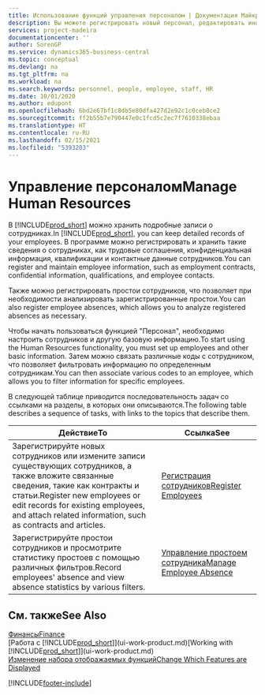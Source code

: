 ```yaml
---
title: Использование функций управления персоналом | Документация Майкрософт
description: Вы можете регистрировать новый персонал, редактировать информацию об имеющихся сотрудниках, регистрировать и анализировать их отсутствие.
services: project-madeira
documentationcenter: ''
author: SorenGP
ms.service: dynamics365-business-central
ms.topic: conceptual
ms.devlang: na
ms.tgt_pltfrm: na
ms.workload: na
ms.search.keywords: personnel, people, employee, staff, HR
ms.date: 10/01/2020
ms.author: edupont
ms.openlocfilehash: 6bd2e67bf1c8db5e80dfa427d2e92c1c0ceb0ce2
ms.sourcegitcommit: ff2b55b7e790447e0c1fcd5c2ec7f7610338ebaa
ms.translationtype: HT
ms.contentlocale: ru-RU
ms.lasthandoff: 02/15/2021
ms.locfileid: "5393203"
---
```

# <a name="manage-human-resources"></a><span data-ttu-id="45190-103">Управление персоналом</span><span class="sxs-lookup"><span data-stu-id="45190-103">Manage Human Resources</span></span>
<span data-ttu-id="45190-104">В [!INCLUDE[prod_short](includes/prod_short.md)] можно хранить подробные записи о сотрудниках.</span><span class="sxs-lookup"><span data-stu-id="45190-104">In [!INCLUDE[prod_short](includes/prod_short.md)], you can keep detailed records of your employees.</span></span> <span data-ttu-id="45190-105">В программе можно регистрировать и хранить такие сведения о сотрудниках, как трудовые соглашения, конфиденциальная информация, квалификации и контактные данные сотрудников.</span><span class="sxs-lookup"><span data-stu-id="45190-105">You can register and maintain employee information, such as employment contracts, confidential information, qualifications, and employee contacts.</span></span>

<span data-ttu-id="45190-106">Также можно регистрировать простои сотрудников, что позволяет при необходимости анализировать зарегистрированные простои.</span><span class="sxs-lookup"><span data-stu-id="45190-106">You can also register employee absences, which allows you to analyze registered absences as necessary.</span></span>

<span data-ttu-id="45190-107">Чтобы начать пользоваться функцией "Персонал", необходимо настроить сотрудников и другую базовую информацию.</span><span class="sxs-lookup"><span data-stu-id="45190-107">To start using the Human Resources functionality, you must set up employees and other basic information.</span></span> <span data-ttu-id="45190-108">Затем можно связать различные коды с сотрудником, что позволяет фильтровать информацию по определенным сотрудникам.</span><span class="sxs-lookup"><span data-stu-id="45190-108">You can then associate various codes to an employee, which allows you to filter information for specific employees.</span></span>

<span data-ttu-id="45190-109">В следующей таблице приводится последовательность задач со ссылками на разделы, в которых они описываются.</span><span class="sxs-lookup"><span data-stu-id="45190-109">The following table describes a sequence of tasks, with links to the topics that describe them.</span></span>

| <span data-ttu-id="45190-110">Действие</span><span class="sxs-lookup"><span data-stu-id="45190-110">To</span></span> | <span data-ttu-id="45190-111">Ссылка</span><span class="sxs-lookup"><span data-stu-id="45190-111">See</span></span> |
| --- | --- |
| <span data-ttu-id="45190-112">Зарегистрируйте новых сотрудников или измените записи существующих сотрудников, а также вложите связанные сведения, такие как контракты и статьи.</span><span class="sxs-lookup"><span data-stu-id="45190-112">Register new employees or edit records for existing employees, and attach related information, such as contracts and articles.</span></span> |[<span data-ttu-id="45190-113">Регистрация сотрудников</span><span class="sxs-lookup"><span data-stu-id="45190-113">Register Employees</span></span>](hr-how-register-employees.md) |
| <span data-ttu-id="45190-114">Зарегистрируйте простои сотрудников и просмотрите статистику простоев с помощью различных фильтров.</span><span class="sxs-lookup"><span data-stu-id="45190-114">Record employees' absence and view absence statistics by various filters.</span></span> |[<span data-ttu-id="45190-115">Управление простоем сотрудника</span><span class="sxs-lookup"><span data-stu-id="45190-115">Manage Employee Absence</span></span>](hr-how-manage-absence.md) |

## <a name="see-also"></a><span data-ttu-id="45190-116">См. также</span><span class="sxs-lookup"><span data-stu-id="45190-116">See Also</span></span>
[<span data-ttu-id="45190-117">Финансы</span><span class="sxs-lookup"><span data-stu-id="45190-117">Finance</span></span>](finance.md)  
<span data-ttu-id="45190-118">[Работа с [!INCLUDE[prod_short](includes/prod_short.md)]](ui-work-product.md)</span><span class="sxs-lookup"><span data-stu-id="45190-118">[Working with [!INCLUDE[prod_short](includes/prod_short.md)]](ui-work-product.md)</span></span>  
[<span data-ttu-id="45190-119">Изменение набора отображаемых функций</span><span class="sxs-lookup"><span data-stu-id="45190-119">Change Which Features are Displayed</span></span>](ui-experiences.md)        


[!INCLUDE[footer-include](includes/footer-banner.md)]